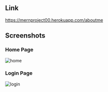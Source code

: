 ## Link
https://mernproject00.herokuapp.com/aboutme

## Screenshots
### Home Page
![home](https://user-images.githubusercontent.com/37725645/149629568-2e9aad92-6681-4fdd-8d16-6a78a50c3bb2.PNG)

### Login Page
![login](https://user-images.githubusercontent.com/37725645/149629654-bf3b3c1f-5a55-4b6a-9f5e-b7e33b8f8d9b.PNG)
